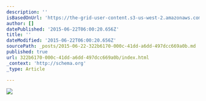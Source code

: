 ```yaml
---
description: ''
isBasedOnUrl: 'https://the-grid-user-content.s3-us-west-2.amazonaws.com/2695e74e-e522-43aa-8b03-df3bb9d26c39.jpg'
author: []
datePublished: '2015-06-22T06:00:20.656Z'
title: ''
dateModified: '2015-06-22T06:00:20.656Z'
sourcePath: _posts/2015-06-22-322b6170-000c-41dd-a6dd-497dcc669a0b.md
published: true
url: 322b6170-000c-41dd-a6dd-497dcc669a0b/index.html
_context: 'http://schema.org'
_type: Article

---
```

![](https://the-grid-user-content.s3-us-west-2.amazonaws.com/2695e74e-e522-43aa-8b03-df3bb9d26c39.jpg)